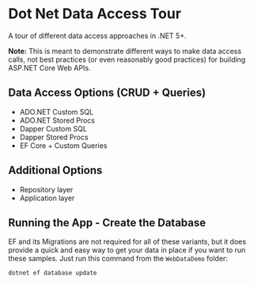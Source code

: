 # Dot Net Data Access Tour

A tour of different data access approaches in .NET 5+.

**Note:** This is meant to demonstrate different ways to make data access calls, not best practices (or even reasonably good practices) for building ASP.NET Core Web APIs.

## Data Access Options (CRUD + Queries)

- ADO.NET Custom SQL
- ADO.NET Stored Procs
- Dapper Custom SQL
- Dapper Stored Procs
- EF Core + Custom Queries

## Additional Options

- Repository layer
- Application layer

## Running the App - Create the Database

EF and its Migrations are not required for all of these variants, but it does provide a quick and easy way to get your data in place if you want to run these samples. Just run this command from the `WebDataDemo` folder:

```powershell
dotnet ef database update
```
